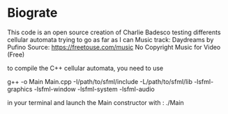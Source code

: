 # Biograte


This code is an open source creation of Charlie Badesco
testing differents cellular automata trying to go as far as I can
Music track: Daydreams by Pufino
Source: https://freetouse.com/music
No Copyright Music for Video (Free)

to compile the C++ cellular automata, you need to use 

g++ -o Main Main.cpp -I/path/to/sfml/include -L/path/to/sfml/lib -lsfml-graphics -lsfml-window -lsfml-system -lsfml-audio

in your terminal and launch the Main constructor with : 
./Main
